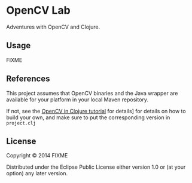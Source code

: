 # OpenCV Lab

Adventures with OpenCV and Clojure.

## Usage

FIXME

## References

This project assumes that OpenCV binaries and the Java wrapper are
available for your platform in your local Maven repository.

If not, see the
 [OpenCV in Clojure tutorial](http://docs.opencv.org/2.4/doc/tutorials/introduction/clojure_dev_intro/clojure_dev_intro.html)
 for details] for details on how to build your own, and make sure to
 put the corresponding version in `project.clj`

## License

Copyright © 2014 FIXME

Distributed under the Eclipse Public License either version 1.0 or (at
your option) any later version.
